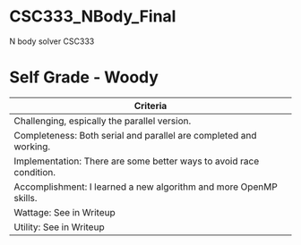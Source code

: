 # CSC333_NBody_Final

N body solver CSC333

# Self Grade - Woody

| Criteria                                                            |
|---------------------------------------------------------------------|
| Challenging, espically the parallel version.                        |
| Completeness: Both serial and parallel are completed and working.   |
| Implementation: There are some better ways to avoid race condition. |
| Accomplishment: I learned a new algorithm and more OpenMP skills.   |
| Wattage:     See in Writeup                                         |
| Utility:     See in Writeup                                         |
